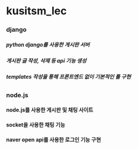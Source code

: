 # kusitsm_lec

### django

##### python django를 사용한 게시판 서버
##### 게시판 글 작성, 삭제 등 api 기능 생성
##### templates 작성을 통해 프론트엔드 없이 기본적인 틀 구현



##

### node.js

#### node.js를 사용한 게시판 및 채팅 사이트
#### socket을 사용한 채팅 기능
#### naver open api를 사용한 로그인 기능 구현
